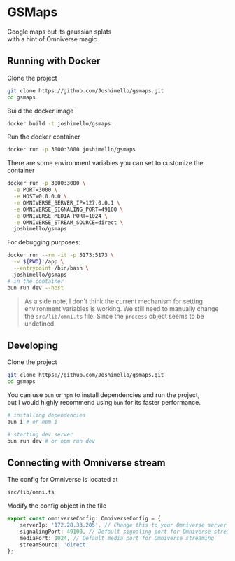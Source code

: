 # GSMaps

Google maps but its gaussian splats\
with a hint of Omniverse magic

## Running with Docker

Clone the project

```bash
git clone https://github.com/Joshimello/gsmaps.git
cd gsmaps
```

Build the docker image

```bash
docker build -t joshimello/gsmaps .
```

Run the docker container

```bash
docker run -p 3000:3000 joshimello/gsmaps
```

There are some environment variables you can set to customize the container

```bash
docker run -p 3000:3000 \
  -e PORT=3000 \
  -e HOST=0.0.0.0 \
  -e OMNIVERSE_SERVER_IP=127.0.0.1 \
  -e OMNIVERSE_SIGNALING_PORT=49100 \
  -e OMNIVERSE_MEDIA_PORT=1024 \
  -e OMNIVERSE_STREAM_SOURCE=direct \
  joshimello/gsmaps
```

For debugging purposes:

```sh
docker run --rm -it -p 5173:5173 \
  -v ${PWD}:/app \
  --entrypoint /bin/bash \
  joshimello/gsmaps
# in the container
bun run dev --host
```

> As a side note, I don't think the current mechanism for setting environment variables is working. We still need to manually change the `src/lib/omni.ts` file. Since the `process` object seems to be undefined.

## Developing

Clone the project

```bash
git clone https://github.com/Joshimello/gsmaps.git
cd gsmaps
```

You can use `bun` or `npm` to install dependencies and run the project,\
but I would highly recommend using `bun` for its faster performance.

```bash
# installing dependencies
bun i # or npm i

# starting dev server
bun run dev # or npm run dev
```

## Connecting with Omniverse stream

The config for Omniverse is located at

```bash
src/lib/omni.ts
```

Modify the config object in the file

```ts
export const omniverseConfig: OmniverseConfig = {
	serverIp: '172.28.33.205', // Change this to your Omniverse server IP
	signalingPort: 49100, // Default signaling port for Omniverse streaming
	mediaPort: 1024, // Default media port for Omniverse streaming
	streamSource: 'direct'
};
```
